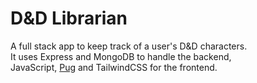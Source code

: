 # D&D Librarian
A full stack app to keep track of a user's D&amp;D characters.  
It uses Express and MongoDB to handle the backend,  
JavaScript, [Pug](https://pugjs.org/api/getting-started.html) and TailwindCSS for the frontend.
